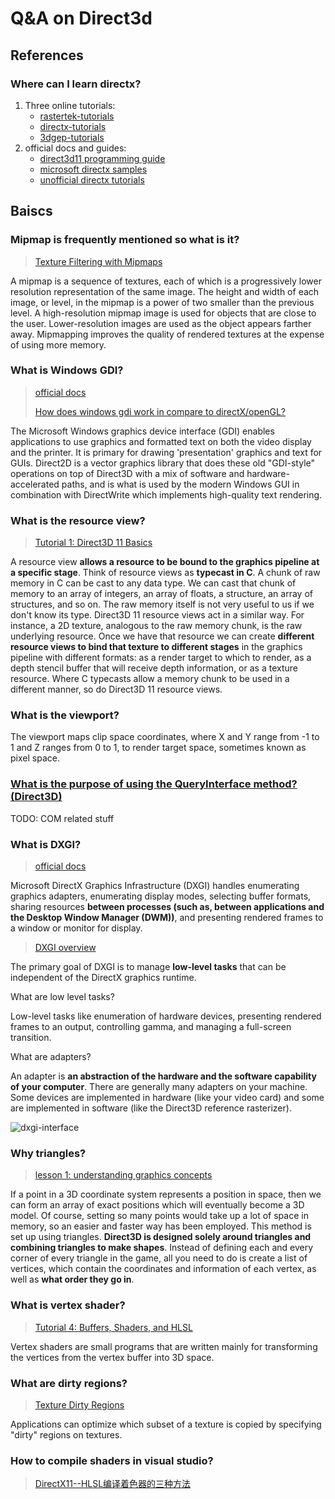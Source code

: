 # Q&A on Direct3d

## References

### Where can I learn directx?

1. Three online tutorials:
   - [rastertek-tutorials](https://www.rastertek.com/tutdx11.html)
   - [directx-tutorials](http://www.directxtutorial.com/Lesson.aspx?lessonid=111-1-1)
   - [3dgep-tutorials](https://www.3dgep.com/introduction-to-directx-11/#DirectX_Project)
2. official docs and guides:
   - [direct3d11 programming guide](https://docs.microsoft.com/en-us/windows/win32/direct3d11/dx-graphics-overviews)
   - [microsoft directx samples](https://github.com/microsoft/DirectX-Graphics-Samples)
   - [unofficial directx tutorials](https://github.com/walbourn/directx-sdk-samples)

## Baiscs

### Mipmap is frequently mentioned so what is it?

> [Texture Filtering with Mipmaps](https://docs.microsoft.com/en-us/windows/win32/direct3d9/texture-filtering-with-mipmaps#:~:text=A%20mipmap%20is%20a%20sequence,smaller%20than%20the%20previous%20level.&text=Direct3D%20represents%20mipmaps%20as%20a%20chain%20of%20attached%20surfaces)

A mipmap is a sequence of textures, each of which is a progressively lower resolution representation of the same image. The height and width of each image, or level, in the mipmap is a power of two smaller than the previous level. A high-resolution mipmap image is used for objects that are close to the user. Lower-resolution images are used as the object appears farther away. Mipmapping improves the quality of rendered textures at the expense of using more memory.

### What is Windows GDI?

> [official docs](https://docs.microsoft.com/en-us/windows/win32/gdi/windows-gdi)
>
> [How does windows gdi work in compare to directX/openGL?](https://stackoverflow.com/questions/42395064/how-does-windows-gdi-work-in-compare-to-directx-opengl)

The Microsoft Windows graphics device interface (GDI) enables applications to use graphics and formatted text on both the video display and the printer. It is primary for drawing 'presentation' graphics and text for GUIs. Direct2D is a vector graphics library that does these old "GDI-style" operations on top of Direct3D with a mix of software and hardware-accelerated paths, and is what is used by the modern Windows GUI in combination with DirectWrite which implements high-quality text rendering.

### What is the resource view?

> [Tutorial 1: Direct3D 11 Basics](https://docs.microsoft.com/en-us/previous-versions//ff729718(v=vs.85)?redirectedfrom=MSDN)

A resource view **allows a resource to be bound to the graphics pipeline at a specific stage**. Think of resource views as **typecast in C**. A chunk of raw memory in C can be cast to any data type. We can cast that chunk of memory to an array of integers, an array of floats, a structure, an array of structures, and so on. The raw memory itself is not very useful to us if we don't know its type. Direct3D 11 resource views act in a similar way. For instance, a 2D texture, analogous to the raw memory chunk, is the raw underlying resource. Once we have that resource we can create **different resource views to bind that texture to different stages** in the graphics pipeline with different formats: as a render target to which to render, as a depth stencil buffer that will receive depth information, or as a texture resource. Where C typecasts allow a memory chunk to be used in a different manner, so do Direct3D 11 resource views.

### What is the viewport?

The viewport maps clip space coordinates, where X and Y range from -1 to 1 and Z ranges from 0 to 1, to render target space, sometimes known as pixel space.

### [What is the purpose of using the QueryInterface method? (Direct3D)](https://stackoverflow.com/questions/31821754/what-is-the-purpose-of-using-the-queryinterface-method-direct3d)

TODO: COM related stuff

### What is DXGI?

> [official docs](https://docs.microsoft.com/en-us/windows/win32/direct3ddxgi/dx-graphics-dxgi)

Microsoft DirectX Graphics Infrastructure (DXGI) handles enumerating graphics adapters, enumerating display modes, selecting buffer formats, sharing resources **between processes (such as, between applications and the Desktop Window Manager (DWM))**, and presenting rendered frames to a window or monitor for display.

> [DXGI overview](https://docs.microsoft.com/en-us/windows/win32/direct3ddxgi/d3d10-graphics-programming-guide-dxgi)

The primary goal of DXGI is to manage **low-level tasks** that can be independent of the DirectX graphics runtime. 

What are low level tasks? 

Low-level tasks like enumeration of hardware devices, presenting rendered frames to an output, controlling gamma, and managing a full-screen transition.

What are adapters?

An adapter is **an abstraction of the hardware and the software capability of your computer**. There are generally many adapters on your machine. Some devices are implemented in hardware (like your video card) and some are implemented in software (like the Direct3D reference rasterizer). 

![dxgi-interface](.\images\dxgi-interface.gif)

### Why triangles?

> [lesson 1: understanding graphics concepts](http://www.directxtutorial.com/Lesson.aspx?lessonid=111-4-1)

If a point in a 3D coordinate system represents a position in space, then we can form an array of exact positions which will eventually become a 3D model. Of course, setting so many points would take up a lot of space in memory, so an easier and faster way has been employed. This method is set up using triangles. **Direct3D is designed solely around triangles and combining triangles to make shapes**. Instead of defining each and every corner of every triangle in the game, all you need to do is create a list of vertices, which contain the coordinates and information of each vertex, as well as **what order they go in**.

### What is vertex shader?

> [Tutorial 4: Buffers, Shaders, and HLSL](https://www.rastertek.com/dx11s2tut04.html)

Vertex shaders are small programs that are written mainly for transforming the vertices from the vertex buffer into 3D space.

### What are dirty regions?

> [Texture Dirty Regions](https://docs.microsoft.com/en-us/windows/win32/direct3d9/texture-dirty-regions)

Applications can optimize which subset of a texture is copied by specifying "dirty" regions on textures.

### How to compile shaders in visual studio?

> [DirectX11--HLSL编译着色器的三种方法](https://www.cnblogs.com/X-Jun/p/10066282.html)

